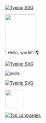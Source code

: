  
 [![Typing SVG](https://readme-typing-svg.herokuapp.com?font=Fira+Code&pause=1000&color=15F7D7&center=falso&vCenter=falso&width=435&lines=+Hi+%F0%9F%91%8B+My+name+is+Daniel+Mena+%F0%9F%92%BB)](https://git.io/typing-svg)

 <img src="https://media.giphy.com/media/lP8xu5t2DLGG045H8F/giphy.gif" width="100"/>
  <div id="badges">  

'¡Hello, world!' 🌎

 
 [![Typing SVG](https://readme-typing-svg.herokuapp.com?font=Fira+Code&size=14&duration=20000&pause=1000&color=00F7CC&background=1D145F00&center=falso&vCenter=falso&width=435&lines=S+k+i+l+l++s)](https://git.io/typing-svg)

 ![skills](https://skillicons.dev/icons?i=html,css,js,git,bash,vscode&theme=light)

</div>
</p>

[![Typing SVG](https://readme-typing-svg.herokuapp.com?font=Fira+Code&size=14&duration=20000&pause=1000&color=00F7CC&background=1D145F00&center=falso&vCenter=falso&width=435&lines=Top+Languages)](https://git.io/typing-svg)
 
 <img src="https://media.giphy.com/media/iIGT8Y1rOYhBpdHh1C/giphy.gif" width="60" /> 

<a href="https://github.com/daniel-mena2000" align="left"><img src="https://github-readme-stats.vercel.app/api/top-langs/?username=daniel-mena2000&langs_count=10&title_color=ffffff&text_color=ffffff&icon_color=14b8a6&bg_color=0f172a&hide_border=true&locale=en&custom_title=" alt="Top Languages" /></a>




